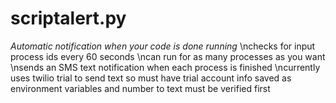 # scriptalert.py
*Automatic notification when your code is done running*
\nchecks for input process ids every 60 seconds
\ncan run for as many processes as you want
\nsends an SMS text notification when each process is finished
\ncurrently uses twilio trial to send text so must have trial account info saved as environment variables and number to text must be verified first

 
